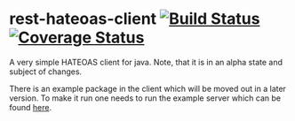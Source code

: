 # rest-hateoas-client [![Build Status](https://travis-ci.org/Mercateo/rest-hateoas-client.svg?branch=master)](https://travis-ci.org/Mercateo/rest-hateoas-client) [![Coverage Status](https://coveralls.io/repos/github/Mercateo/rest-hateoas-client/badge.svg?branch=master)](https://coveralls.io/github/Mercateo/rest-hateoas-client?branch=master)
A very simple HATEOAS client for java. Note, that it is in an alpha state and subject of changes. 

There is an example package in the client which will be moved out in a later version. To make it run one needs to run the example server which can be found [here](https://github.com/Mercateo/rest-demo-feature).

    
